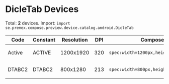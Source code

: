 # DicleTab Devices

Total: **2** devices. Import: `import se.premex.compose.preview.device.catalog.android.DicleTab`

| Code | Constant | Resolution | DPI | Compose Spec | Preview Usage |
|------|----------|------------|-----|-------------|---------------|
| Active | ACTIVE | 1200x1920 | 320 | `spec:width=1200px,height=1920px,dpi=320` | `@Preview(device = DicleTab.ACTIVE)` |
| DTABC2 | DTABC2 | 800x1280 | 213 | `spec:width=800px,height=1280px,dpi=213` | `@Preview(device = DicleTab.DTABC2)` |

<!-- Generated automatically. Do not edit manually. -->
